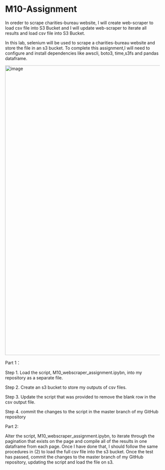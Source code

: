 # M10-Assignment
In oreder to scrape charities-bureau website, I will create web-scraper to load csv file into S3 Bucket and I will update web-scraper to iterate all results and load csv file into S3 Bucket.

In this lab, selenium  will be used to scrape a charities-bureau website and store the file in an s3 bucket.
To complete this assignment,I  will need to configure and install dependencies like awscli, boto3, time,s3fs and pandas dataframe.
 
<img width="941" alt="image" src="https://user-images.githubusercontent.com/91334065/162638668-f0f19e39-7c98-433a-ab62-ec34779221be.png">

Part 1：

Step 1. Load the script, M10_webscraper_assignment.ipybn, into my repository as a separate file.

Step 2. Create an s3 bucket to store my outputs of csv files.

Step 3. Update the script that was provided to remove the blank row in the csv output file.

Step 4. commit the changes to the script in the master branch of my GitHub repository

Part 2:

Alter the script, M10_webscraper_assignment.ipybn, to iterate through the pagination that exists on the page and compile all of the results in one dataframe from each page. Once I have done that, I should follow the same procedures in (2) to load the full csv file into the s3 bucket. Once the test has passed, commit the changes to the master branch of my GitHub repository, updating the script and load the file on s3.
